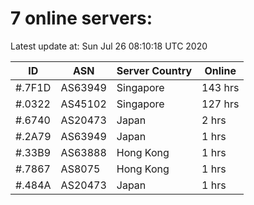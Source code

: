 # 7 online servers:

Latest update at: Sun Jul 26 08:10:18 UTC 2020

| ID | ASN | Server Country | Online |
| -- | --- | -------------- | ------ |
| #.7F1D | AS63949 | Singapore | 143 hrs |
| #.0322 | AS45102 | Singapore | 127 hrs |
| #.6740 | AS20473 | Japan | 2 hrs |
| #.2A79 | AS63949 | Japan | 1 hrs |
| #.33B9 | AS63888 | Hong Kong | 1 hrs |
| #.7867 | AS8075 | Hong Kong | 1 hrs |
| #.484A | AS20473 | Japan | 1 hrs |

